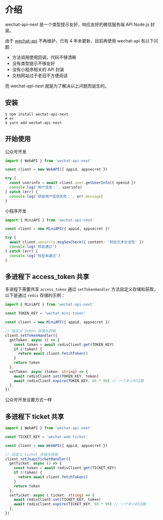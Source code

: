 # 介绍

wechat-api-next 是一个类型提示友好，响应友好的微信服务端 API Node.js 封装。

由于 [wechat-api](https://github.com/node-webot/wechat-api) 不再维护，已有 4 年未更新，目前再使用 wechat-api 有以下问题：

- 方法调用使用回调，代码不够清晰
- 没有类型提示不够友好
- 没有小程序相关的 API 封装
- 文档网站过于老旧不方便阅读

而 wechat-api-next 就是为了解决以上问题而诞生的。

## 安装

```shell
$ npm install wechat-api-next
# or
$ yarn add wechat-api-next
```

## 开始使用

公众号开发

```typescript
import { WebAPI } from 'wechat-api-next'

const client = new WebAPI({ appid, appsecret })

try {
  const userinfo = await client.user.getUserInfo({ openid })
  console.log('用户信息：', userinfo)
} catch (err) {
  console.log('获取用户信息失败：', err.message)
}
```

小程序开发

```typescript
import { MiniAPI } from 'wechat-api-next'

const client = new MiniAPI({ appid, appsecret })

try {
  await client.security.msgSexCheck({ content: '校验文本合法性' })
  console.log('校验通过')
} catch (err) {
  console.log('校验未通过')
}
```


## 多进程下 access_token 共享

多进程下需要共享 `access_token` 通过 `setTokenHandler` 方法自定义存储和获取，以下是通过 `redis` 存储的示例：

```typescript
import { MiniAPI } from 'wechat-api-next'

const TOKEN_KEY = 'wechat-mini-token'

const client = new MiniAPI({ appid, appsecret })

// 自定义 token 存储与获取
client.setTokenHandler({
  getToken: async () => {
    const token = await redisClient.get(TOKEN_KEY)
    if (!token) {
      return await client.fetchToken()
    }
    return token
  },
  setToken: async (token: string) => {
    await redisClient.set(TOKEN_KEY, token)
    await redisClient.expire(TOKEN_KEY, 60 * 90) // 一个半小时过期
  },
})
```

公众号开发设置方式一样

## 多进程下 ticket 共享

```typescript
import { WebAPI } from 'wechat-api-next'

const TICKET_KEY = 'wechat-web-ticket'

const client = new WebAPI({ appid, appsecret })

// 自定义 ticket 存储与获取
client.setJsapiTicketHandler({
  getTicket: async () => {
    const token = await redisClient.get(TICKET_KEY)
    if (!token) {
      return await client.fetchToken()
    }
    return token
  },
  setTicket: async (_ticket: string) => {
    await redisClient.set(TICKET_KEY, token)
    await redisClient.expire(TICKET_KEY, 60 * 90) // 一个半小时过期
  },
})
```
